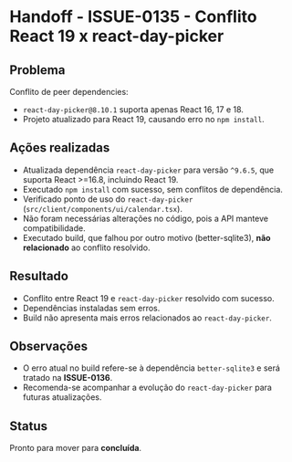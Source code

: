 # Handoff - ISSUE-0135 - Conflito React 19 x react-day-picker

## Problema
Conflito de peer dependencies:
- `react-day-picker@8.10.1` suporta apenas React 16, 17 e 18.
- Projeto atualizado para React 19, causando erro no `npm install`.

## Ações realizadas
- Atualizada dependência `react-day-picker` para versão `^9.6.5`, que suporta React >=16.8, incluindo React 19.
- Executado `npm install` com sucesso, sem conflitos de dependência.
- Verificado ponto de uso do `react-day-picker` (`src/client/components/ui/calendar.tsx`).
- Não foram necessárias alterações no código, pois a API manteve compatibilidade.
- Executado build, que falhou por outro motivo (better-sqlite3), **não relacionado** ao conflito resolvido.

## Resultado
- Conflito entre React 19 e `react-day-picker` resolvido com sucesso.
- Dependências instaladas sem erros.
- Build não apresenta mais erros relacionados ao `react-day-picker`.

## Observações
- O erro atual no build refere-se à dependência `better-sqlite3` e será tratado na **ISSUE-0136**.
- Recomenda-se acompanhar a evolução do `react-day-picker` para futuras atualizações.

## Status
Pronto para mover para **concluída**.